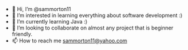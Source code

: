 - 👋 Hi, I’m @sammorton11
- 👀 I’m interested in learning everything about software development :)
- 🌱 I’m currently learning Java :)
- 💞️ I’m looking to collaborate on almost any project that is beginner friendly.
- 📫 How to reach me sammorton11@yahoo.com

<!---
sammorton11/sammorton11 is a ✨ special ✨ repository because its `README.md` (this file) appears on your GitHub profile.
You can click the Preview link to take a look at your changes.
--->
